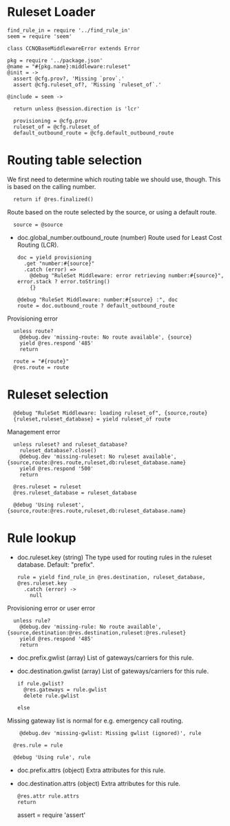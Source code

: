 Ruleset Loader
==============

    find_rule_in = require '../find_rule_in'
    seem = require 'seem'

    class CCNQBaseMiddlewareError extends Error

    pkg = require '../package.json'
    @name = "#{pkg.name}:middleware:ruleset"
    @init = ->
      assert @cfg.prov?, 'Missing `prov`.'
      assert @cfg.ruleset_of?, 'Missing `ruleset_of`.'

    @include = seem ->

      return unless @session.direction is 'lcr'

      provisioning = @cfg.prov
      ruleset_of = @cfg.ruleset_of
      default_outbound_route = @cfg.default_outbound_route

Routing table selection
=======================

We first need to determine which routing table we should use, though.
This is based on the calling number.

      return if @res.finalized()

Route based on the route selected by the source, or using a default route.

      source = @source

* doc.global_number.outbound_route (number) Route used for Least Cost Routing (LCR).

      doc = yield provisioning
        .get "number:#{source}"
        .catch (error) =>
          @debug "RuleSet Middleware: error retrieving number:#{source}", error.stack ? error.toString()
          {}

      @debug "RuleSet Middleware: number:#{source} :", doc
      route = doc.outbound_route ? default_outbound_route

Provisioning error

      unless route?
        @debug.dev 'missing-route: No route available', {source}
        yield @res.respond '485'
        return

      route = "#{route}"
      @res.route = route

Ruleset selection
=================

      @debug "RuleSet Middleware: loading ruleset_of", {source,route}
      {ruleset,ruleset_database} = yield ruleset_of route

Management error

      unless ruleset? and ruleset_database?
        ruleset_database?.close()
        @debug.dev 'missing-ruleset: No ruleset available', {source,route:@res.route,ruleset,db:ruleset_database.name}
        yield @res.respond '500'
        return

      @res.ruleset = ruleset
      @res.ruleset_database = ruleset_database

      @debug 'Using ruleset', {source,route:@res.route,ruleset,db:ruleset_database.name}

Rule lookup
===========

* doc.ruleset.key (string) The type used for routing rules in the ruleset database. Default: "prefix".

      rule = yield find_rule_in @res.destination, ruleset_database, @res.ruleset.key
        .catch (error) ->
          null

Provisioning error or user error

      unless rule?
        @debug.dev 'missing-rule: No route available', {source,destination:@res.destination,ruleset:@res.ruleset}
        yield @res.respond '485'
        return

* doc.prefix.gwlist (array) List of gateways/carriers for this rule.
* doc.destination.gwlist (array) List of gateways/carriers for this rule.

      if rule.gwlist?
        @res.gateways = rule.gwlist
        delete rule.gwlist

      else

Missing gateway list is normal for e.g. emergency call routing.

        @debug.dev 'missing-gwlist: Missing gwlist (ignored)', rule

      @res.rule = rule

      @debug 'Using rule', rule

* doc.prefix.attrs (object) Extra attributes for this rule.
* doc.destination.attrs (object) Extra attributes for this rule.

      @res.attr rule.attrs
      return

    assert = require 'assert'
